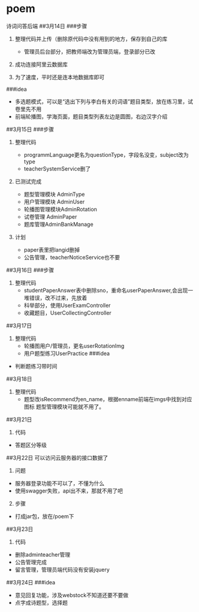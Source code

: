 # poem
诗词问答后端
##3月14日
###步骤
1. 整理代码并上传（删除原代码中没有用到的地方，保存到自己的库
    - 管理员后台部分，把教师端改为管理员端，登录部分已改

2. 成功连接阿里云数据库

3. 为了速度，平时还是连本地数据库即可
 

###idea  
 - 多选题模式，可以是“选出下列与李白有关的词语”题目类型，放在练习里，试卷里先不用
 - 前端轮播图，学海页面，题目类型列表左边是圆图，右边汉字介绍
 
 ##3月15日
 ###步骤
 1. 整理代码
     - programmLanguage更名为questionType，字段名没变，subject改为type
     - teacherSystemService删了
     
 2. 已测试完成
     - 题型管理模块  AdminType 
     - 用户管理模块  AdminUser
     - 轮播图管理模块AdminRotation
     - 试卷管理      AdminPaper
     - 题库管理AdminBankManage
     
 3. 计划
     - paper表里把langid删掉
     - 公告管理，teacherNoticeService也不要
     
##3月16日
###步骤
1. 整理代码
    - studentPaperAnswer表中删除sno，重命名userPaperAnswer,会出现一堆错误，改不过来，先放着
    - 科举部分，使用UserExamController
    - 收藏题目，UserCollectingController
    
##3月17日
1. 整理代码
    - 轮播图用户/管理员，更名userRotationImg
    - 用户题型练习UserPractice
 ###idea
  - 判断题练习带时间
  
 ##3月18日
 1. 整理代码
    - 题型改isRecommend为en_name，根据enname前端在imgs中找到对应图标
    题型管理模块可能就不用了。
    
 ##3月21日
 1. 代码
   - 答题区分等级
 
 ##3月22日
 可以访问云服务器的接口数据了
 1. 问题
   - 服务器登录功能不可以了，不懂为什么
   - 使用swagger失败，api出不来，那就不用了吧
 2. 步骤
   - 打成jar包，放在/poem下
   
 ##3月23日
 1. 代码
  - 删除adminteacher管理
  - 公告管理完成
  - 留言管理，管理员端代码没有安装jquery
  
##3月24日
###idea
 - 意见回复功能，涉及webstock不知道还要不要做
 - 点字成诗题型，选择题
